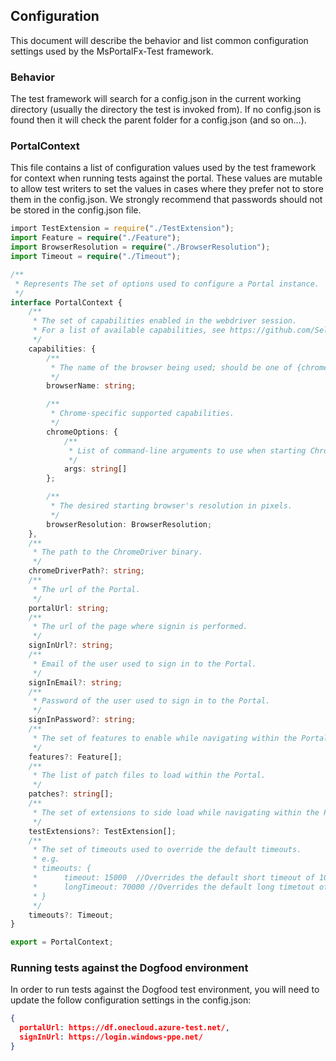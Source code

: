 
## Configuration

This document will describe the behavior and list common configuration settings used by the MsPortalFx-Test framework.

### Behavior

The test framework will search for a config.json in the current working directory (usually the directory the test is invoked from).  If no config.json is found then it will check the parent folder for a config.json (and so on...).

### PortalContext

This file contains a list of configuration values used by the test framework for context when running tests against the portal.
These values are mutable to allow test writers to set the values in cases where they prefer not to store them in the config.json.
We strongly recommend that passwords should not be stored in the config.json file.

```ts
﻿import TestExtension = require("./TestExtension");
import Feature = require("./Feature");
import BrowserResolution = require("./BrowserResolution");
import Timeout = require("./Timeout");

/**
 * Represents The set of options used to configure a Portal instance.
 */
interface PortalContext {
    /**
     * The set of capabilities enabled in the webdriver session. 
     * For a list of available capabilities, see https://github.com/SeleniumHQ/selenium/wiki/DesiredCapabilities
     */    
    capabilities: {
        /**
         * The name of the browser being used; should be one of {chrome} 
         */
        browserName: string;

        /**
         * Chrome-specific supported capabilities. 
         */
        chromeOptions: {
            /**
             * List of command-line arguments to use when starting Chrome.
             */
            args: string[]
        };

        /**
         * The desired starting browser's resolution in pixels.
         */
        browserResolution: BrowserResolution;
    },
    /**
     * The path to the ChromeDriver binary. 
     */
    chromeDriverPath?: string;
    /**
     * The url of the Portal.
     */
    portalUrl: string;
    /**
     * The url of the page where signin is performed.
     */
    signInUrl?: string;
    /**
     * Email of the user used to sign in to the Portal.
     */
    signInEmail?: string;
    /**
     * Password of the user used to sign in to the Portal.
     */
    signInPassword?: string;    
    /**
     * The set of features to enable while navigating within the Portal.
     */
    features?: Feature[];
    /**
     * The list of patch files to load within the Portal.
     */
    patches?: string[];
    /**
     * The set of extensions to side load while navigating within the Portal.
     */
    testExtensions?: TestExtension[];
    /**
     * The set of timeouts used to override the default timeouts.
     * e.g. 
     * timeouts: {
     *      timeout: 15000  //Overrides the default short timeout of 10000 (10 seconds).
     *      longTimeout: 70000 //Overrides the default long timetout of 60000 (60 seconds).
     * }
     */
    timeouts?: Timeout;
}

export = PortalContext;
```

### Running tests against the Dogfood environment

In order to run tests against the Dogfood test environment, you will need to update the follow configuration settings in the config.json:

```json
{
  portalUrl: https://df.onecloud.azure-test.net/,
  signInUrl: https://login.windows-ppe.net/
}
```
